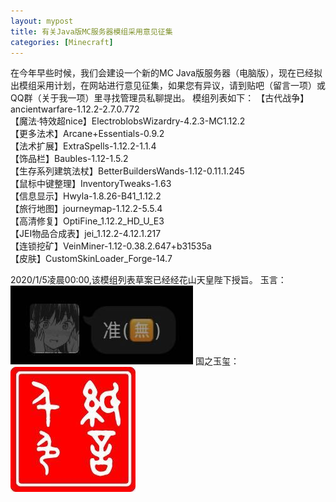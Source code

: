 ```yaml
---
layout: mypost
title: 有关Java版MC服务器模组采用意见征集
categories: [Minecraft]
---
```

在今年早些时候，我们会建设一个新的MC Java版服务器（电脑版），现在已经拟出模组采用计划，在网站进行意见征集，如果您有异议，请到贴吧（留言一项）或QQ群（关于我一项）里寻找管理员私聊提出。
模组列表如下：
【古代战争】ancientwarfare-1.12.2-2.7.0.772                                           
【魔法·特效超nice】ElectroblobsWizardry-4.2.3-MC1.12.2                                   
【更多法术】Arcane+Essentials-0.9.2                                                                           
【法术扩展】ExtraSpells-1.12.2-1.1.4                                                      
【饰品栏】Baubles-1.12-1.5.2                                                                      
【生存系列建筑法杖】BetterBuildersWands-1.12-0.11.1.245                      
【鼠标中键整理】InventoryTweaks-1.63                                                
【信息显示】Hwyla-1.8.26-B41_1.12.2                                                     
【旅行地图】journeymap-1.12.2-5.5.4                                                  
【高清修复】OptiFine_1.12.2_HD_U_E3                                                 
【JEI物品合成表】jei_1.12.2-4.12.1.217                                                        
【连锁挖矿】VeinMiner-1.12-0.38.2.647+b31535a                                                         
【皮肤】CustomSkinLoader_Forge-14.7

2020/1/5凌晨00:00,该模组列表草案已经经花山天皇陛下授旨。
玉言：
![avatar](https://raw.githubusercontent.com/Rkgoange/Yuze/master/image/yuzhi202015.jpg)
国之玉玺：
![avatar](https://raw.githubusercontent.com/Rkgoange/Yuze/master/image/yuxi.jpg)

